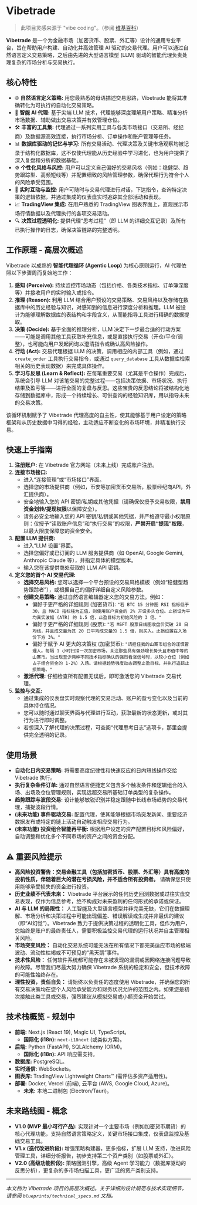 # Vibetrade

> 此项目灵感来源于 "vibe coding"。（参阅 [维基百科](https://zh.wikipedia.org/wiki/Vibe_coding)）

**Vibetrade** 是一个为金融市场（加密货币、股票、外汇等）设计的通用专业平台，旨在帮助用户构建、自动化并高效管理 AI 驱动的交易代理。用户可以通过自然语言定义交易策略，之后由先进的大型语言模型 (LLM) 驱动的智能代理负责处理复杂的市场分析与交易执行。

## 核心特性

* 🌐 **自然语言定义策略:** 用您最熟悉的母语描述交易思路，Vibetrade 能将其准确转化为可执行的自动化交易策略。
* 🤖 **智能 AI 代理:** 基于尖端 LLM 技术，代理能够深度理解用户策略、精准分析市场数据、辅助做出交易决策并有效管理仓位。
* 🛠️ **丰富的工具集:** 代理通过一系列实用工具与各类市场接口（交易所、经纪商）及数据源高效连接，执行市场分析、订单操作和账户管理等任务。
* 📊 **数据库驱动的记忆与学习:** 所有交易活动、代理决策及关键市场观察均被记录于结构化数据库，这不仅使代理能从历史经验中学习进化，也为用户提供了深入复盘和分析的数据基础。
* ⚙️ **个性化风格与风控:** 用户可以定义自己偏好的交易风格（例如：稳健型、趋势跟踪型、高频短线等）并配置细致的风险管理参数，确保代理行为符合个人的风险承受范围。
* 💬 **实时互动与监控:** 用户可随时与交易代理进行对话，下达指令，查询特定决策的逻辑依据，并通过集成的仪表盘实时追踪其全部活动和表现。
* 📈 **TradingView 集成:** 在用户熟悉的 TradingView 图表界面上，直观展示市场行情数据以及代理执行的各项交易活动。
* 🔍 **决策过程透明化:** 提供代理“思考过程”（即 LLM 的详细交互记录）及所有已执行操作的日志，确保决策链路的完整透明。

## 工作原理 - 高层次概述

Vibetrade 以成熟的 **智能代理循环 (Agentic Loop)** 为核心原则运行，AI 代理依照以下步骤周而复始地工作：

1. **感知 (Perceive):** 持续监控市场动态（包括价格、各类技术指标、订单簿深度等）并接收用户的实时输入或指令。
2. **推理 (Reason):** 利用 LLM 结合用户预设的交易策略、交易风格以及存储在数据库中的历史经验与知识，对感知到的信息进行深度分析和推理。LLM 被设计为能够理解数据库的表结构和字段含义，从而能指导工具进行精确的数据提取。
3. **决策 (Decide):** 基于全面的推理分析，LLM 决定下一步最合适的行动方案——可能是调用其他工具获取补充信息，或是直接执行交易（开仓/平仓/调整），也可能向用户发起问询以澄清指令或确认高风险操作。
4. **行动 (Act):** 交易代理根据 LLM 的决策，调用相应的内部工具（例如，通过 `create_order` 工具执行交易指令，或通过 `query_database` 工具从数据库检索相关的历史表现数据）来完成具体操作。
5. **学习与反思 (Learn & Reflect):** 在每笔重要交易（尤其是平仓操作）完成后，系统会引导 LLM 对该笔交易的完整过程——包括决策依据、市场状况、执行结果及盈亏等——进行全面的复盘与反思。这些宝贵的反思结论将被结构化地存储到数据库中，形成一个持续增长、可供查询的经验知识库，用以指导未来的交易决策。

该循环机制赋予了 Vibetrade 代理高度的自主性，使其能够基于用户设定的策略框架和从历史数据中习得的经验，主动适应不断变化的市场环境，并精准执行交易。

## 快速上手指南

1. **注册账户:** 在 Vibetrade 官方网站（未来上线）完成账户注册。
2. **连接市场接口:**
    * 进入“连接管理”或“市场接口”界面。
    * 选择您的市场提供商（例如，币安等加密货币交易所，股票经纪商API，外汇提供商）。
    * 安全地输入您的 API 密钥/私钥或其他凭据（请确保仅授予交易权限，**禁用资金划转/提现权限**以保障安全）。
    * 请务必安全地输入您的 API 密钥/私钥或其他凭据，并严格遵守最小权限原则：仅授予“读取账户信息”和“执行交易”的权限，**严禁开启“提现”权限**，以最大限度保障您的资金安全。
3. **配置 LLM 提供商:**
    * 进入“LLM 设置”界面。
    * 选择您偏好或已订阅的 LLM 服务提供商（如 OpenAI, Google Gemini, Anthropic Claude 等），并指定具体的模型版本。
    * 输入您在该提供商处获取的 LLM API 密钥。
4. **定义您的首个 AI 交易代理:**
    * **选择交易风格:** 您可以选择一个平台预设的交易风格模板（例如“稳健型趋势跟踪者”），或根据自己的偏好详细自定义风险参数。
    * **创建交易策略:** 通过自然语言编辑器定义您的交易方法。例如：
        * 偏好于更严格的详细规则 (加密货币): `"若 BTC 15 分钟图 RSI 指标低于 30，且 MACD 指标柱为正值，则使用账户资金的 2% 开设多头仓位。止损设为平均真实波幅 (ATR) 的 1.5 倍，止盈目标为初始风险的 3 倍。"`
        * 偏好于更严格的详细规则 (股票): `"若 MSFT 股票日线图收盘价突破 20 日均线，并且成交量为其 20 日平均成交量的 1.5 倍，则买入。止损设置在入场价下方 3%。"`
        * 偏好于赋予 AI 更大的决策权 (加密货币): `"请担任我的山寨币组合的谨慎管理人。每隔 1 小时扫描一次加密市场，关注那些具有强劲增长势头且市值中等的山寨币。当出现至少两种不同技术指标确认的强烈看涨信号时，以较小仓位（例如占子组合资金的 1-2%）入场。请根据趋势强度动态调整止盈目标，并执行追踪止损策略。"`
    * **激活代理:** 仔细检查所有配置无误后，即可激活您的 Vibetrade 交易代理。
5. **监控与交互:**
    * 通过集成的仪表盘实时观察代理的交易活动、账户的盈亏变化以及当前的具体持仓情况。
    * 您可以随时通过聊天界面与代理进行互动，获取最新的状态更新，或对其行为进行即时调整。
    * 若想深入了解代理的决策过程，可查阅“代理思考日志”选项卡，那里会提供完全透明的记录。

## 使用场景

* **自动化日内交易策略:** 将需要高度纪律性和快速反应的日内短线操作交给 Vibetrade 执行。
* **执行复杂条件订单:** 通过自然语言便捷定义包含多个触发条件和逻辑组合的入场、出场及仓位管理规则，实现远超交易所基础订单类型的复杂操作。
* **趋势跟踪与波段交易:** 设计能够敏锐识别并稳定跟随中长线市场趋势的交易代理，捕捉波段行情。
* **(未来功能) 事件驱动交易:** 配置代理，使其能够根据市场突发新闻、重要经济数据发布或特定的链上活动自动触发相应交易行为。
* **(未来功能) 投资组合智能再平衡:** 根据用户设定的资产配置目标和风险偏好，自动调整和优化多个不同市场的资产之间的资金分配。

## ⚠️ 重要风险提示

* **高风险投资警告：交易金融工具（包括加密货币、股票、外汇等）具有高度的投机性质，伴随着巨大的潜在亏损风险，并不适合所有投资者。** 请确保您只使用能够承受损失的资金进行投资。
* **历史业绩不代表未来：** Vibetrade 平台展示的任何历史回测数据或过往实盘交易表现，仅作为信息参考，绝不构成对未来盈利的任何形式的承诺或保证。
* **AI 与 LLM 的局限性：** 人工智能及大型语言模型并非完美无缺，它们在数据理解、市场分析和决策过程中可能出现偏差、错误解读或生成并非最优的建议（即“AI幻觉”）。Vibetrade 致力于提供决策过程的透明化工具，但作为用户，您始终是账户的最终责任人，需要积极监控交易代理的运行状况并自主管理相关风险。
* **市场突变风险：** 自动化交易系统可能无法在所有情况下都完美适应市场的极端波动、流动性枯竭或不可预见的“黑天鹅”事件。
* **技术性风险：** 任何软件系统都可能存在未被发现的漏洞或因网络连接问题导致的故障。尽管我们尽最大努力确保 Vibetrade 系统的稳定和安全，但技术故障的可能性始终存在。
* **理性投资，责任自负：** 请始终以负责任的态度使用 Vibetrade，并确保您的所有交易决策均在您个人风险承受能力和财务状况允许的范围之内。如果您是初次接触此类工具或交易，强烈建议从模拟交易或小额资金开始尝试。

## 技术栈概览 - 规划中

* **前端:** Next.js (React 19), Magic UI, TypeScript。
  * **国际化 (i18n):** `next-i18next` (或类似方案)。
* **后端:** Python (FastAPI), SQLAlchemy (ORM)。
  * **国际化 (i18n):** API 响应需支持。
* **数据库:** PostgreSQL。
* **实时通信:** WebSockets。
* **图表库:** TradingView Lightweight Charts™ (需评估多资产适用性)。
* **部署:** Docker, Vercel (前端), 云平台 (AWS, Google Cloud, Azure)。
  * **未来:** 本地二进制包 (Electron/Tauri)。

## 未来路线图 - 概念

* **V1.0 (MVP 最小可行产品):** 实现针对一个主要市场（例如加密货币期货）的核心代理功能，支持自然语言策略定义，关键市场接口集成，仪表盘监控及基础交易工具。
* **V1.x (迭代改进阶段):** 增强策略构建器，更多指标，扩展 LLM 支持，改进风险管理工具，详细分析报告，初步支持第二个资产类别（如股票或外汇）。
* **V2.0 (高级功能阶段):** 策略回测引擎，高级 Agent 学习能力（数据库驱动的反思分析），更复杂的多市场扫描工具，更广泛的资产类别支持。

---

*本文档为 Vibetrade 项目的高层次概述。关于详细的设计规范与技术实现细节，请参阅 `blueprints/technical_specs.md` 文档。*
